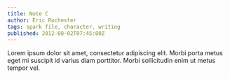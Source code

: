 ```yaml
---
title: Note C
author: Eric Rochester
tags: spark file, character, writing
published: 2012-08-02T07:45:00Z
---
```


Lorem ipsum dolor sit amet, consectetur adipiscing elit. Morbi porta metus eget
mi suscipit id varius diam porttitor. Morbi sollicitudin enim ut metus tempor
vel.

